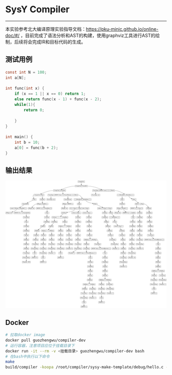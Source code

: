 # SysY Compiler 
---
本实验参考北大编译原理实验指导文档：https://pku-minic.github.io/online-doc/#/ ，目前完成了语法分析和AST的构建，使用graphviz工具进行AST的绘制，后续将会完成IR和目标代码的生成。

## 测试用例

```c
const int N = 100;
int a[N];

int func(int x) {
    if (x == 1 || x == 0) return 1;
    else return func(x - 1) + func(x - 2);
    while(1){
        return 0;
    
    }
}

int main() {
    int b = 10;
    a[0] = func(b + 2);
}
```
## 输出结果
![Alt text](plot/Tree.png)


## Docker

```bash
# 拉取docker image
docker pull guozhengwu/compiler-dev
# 运行容器，注意项目应位于挂载目录下
docker run -it --rm -v <挂载目录> guozhengwu/compiler-dev bash
# 在bash中执行以下命令
make
build/compiler -koopa /root/compiler/sysy-make-template/debug/hello.c -o /root/compiler/sysy-make-template/debug/hello.koopa

```
